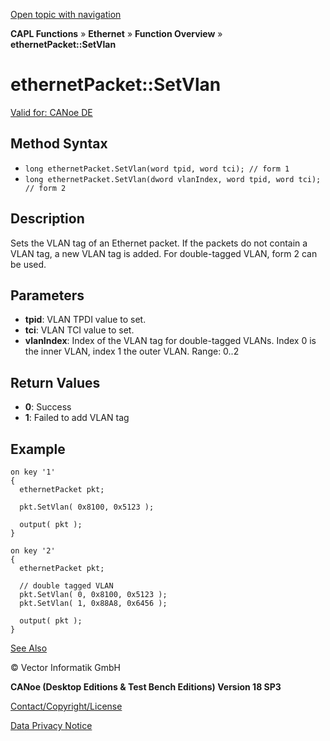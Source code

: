 [Open topic with navigation](../../../../../CANoeDEFamily.htm#Topics/CAPLFunctions/IP/Methods/CAPLfunctionSetVlan.md)

**CAPL Functions** » **Ethernet** » **Function Overview** » **ethernetPacket::SetVlan**

# ethernetPacket::SetVlan

[Valid for: CANoe DE](../../../Shared/FeatureAvailability.md)

## Method Syntax

- `long ethernetPacket.SetVlan(word tpid, word tci); // form 1`
- `long ethernetPacket.SetVlan(dword vlanIndex, word tpid, word tci); // form 2`

## Description

Sets the VLAN tag of an Ethernet packet. If the packets do not contain a VLAN tag, a new VLAN tag is added. For double-tagged VLAN, form 2 can be used.

## Parameters

- **tpid**: VLAN TPDI value to set.
- **tci**: VLAN TCI value to set.
- **vlanIndex**: Index of the VLAN tag for double-tagged VLANs. Index 0 is the inner VLAN, index 1 the outer VLAN. Range: 0..2

## Return Values

- **0**: Success
- **1**: Failed to add VLAN tag

## Example

```plaintext
on key '1'
{
  ethernetPacket pkt;

  pkt.SetVlan( 0x8100, 0x5123 );

  output( pkt );
}

on key '2'
{
  ethernetPacket pkt;

  // double tagged VLAN
  pkt.SetVlan( 0, 0x8100, 0x5123 );
  pkt.SetVlan( 1, 0x88A8, 0x6456 );

  output( pkt );
}
```

[See Also](javascript:void(0);)

© Vector Informatik GmbH

**CANoe (Desktop Editions & Test Bench Editions) Version 18 SP3**

[Contact/Copyright/License](../../../Shared/ContactCopyrightLicense.md)

[Data Privacy Notice](https://www.vector.com/int/en/company/get-info/privacy-policy/)